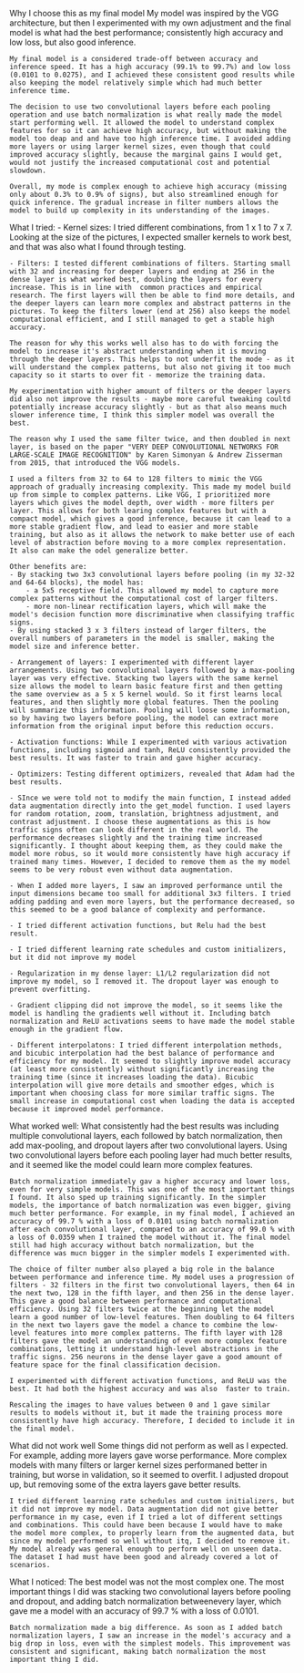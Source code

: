 
Why I choose this as my final model
    My model was inspired by the VGG architecture, but then I experimented with my own adjustment and the final model is what had the best performance; consistently high accuracy and low loss, but also good inference.
    
    My final model is a considered trade-off between accuracy and inference speed. It has a high accuracy (99.1% to 99.7%) and low loss (0.0101 to 0.0275), and I achieved these consistent good results while also keeping the model relatively simple which had much better inference time.

    The decision to use two convolutional layers before each pooling operation and use batch normalization is what really made the model start performing well. It allowed the model to understand complex features for so it can achieve high accuracy, but without making the model too deap and and have too high inference time. I avoided adding more layers or using larger kernel sizes, even though that could improved accuracy slightly, because the marginal gains I would get, would not justify the increased computational cost and potential slowdown.

    Overall, my mode is complex enough to achieve high accuracy (missing only about 0.3% to 0.9% of signs), but also streamlined enough for quick inference. The gradual increase in filter numbers allows the model to build up complexity in its understanding of the images.



What I tried:
    - Kernel sizes: I tried different combinations, from 1 x 1 to 7 x 7. Looking at the size of the pictures, I expected smaller kernels to work best, and that was also what I found through testing.

    - Filters: I tested different combinations of filters. Starting small with 32 and increasing for deeper layers and ending at 256 in the dense layer is what worked best, doubling the layers for every increase. This is in line with  common practices and empirical research. The first layers will then be able to find more details, and the deeper layers can learn more complex and abstract patterns in the pictures. To keep the filters lower (end at 256) also keeps the model computational efficient, and I still managed to get a stable high accuracy. 
    
    The reason for why this works well also has to do with forcing the model to increase it's abstract understanding when it is moving through the deeper layers. This helps to not underfit the mode - as it will understand the complex patterns, but also not giving it too much capacity so it starts to over fit - memorize the training data.

    My experimentation with higher amount of filters or the deeper layers did also not improve the results - maybe more careful tweaking coultd potentially increase accuracy slightly - but as that also means much slower inference time, I think this simpler model was overall the best. 

    The reason why I used the same filter twice, and then doubled in next layer, is based on the paper "VERY DEEP CONVOLUTIONAL NETWORKS FOR LARGE-SCALE IMAGE RECOGNITION" by Karen Simonyan & Andrew Zisserman from 2015, that introduced the VGG models. 

    I used a filters from 32 to 64 to 128 filters to mimic the VGG approach of gradually increasing complexity. This made my model build up from simple to complex patterns. Like VGG, I prioritized more layers which gives the model depth, over width - more filters per layer. This allows for both learing complex features but with a compact model, which gives a good inference, because it can lead to a more stable gradient flow, and lead to easier and more stable training, but also as it allows the network to make better use of each level of abstraction before moving to a more complex representation. It also can make the odel generalize better.
    
    Other benefits are:
    - By stacking two 3x3 convolutional layers before pooling (in my 32-32 and 64-64 blocks), the model has:
        - a 5x5 receptive field. This allowed my model to capture more complex patterns without the computational cost of larger filters.
        - more non-linear rectification layers, which will make the model's decision function more discriminative when classifying traffic signs.
    - By using stacked 3 x 3 filters instead of larger filters, the overall numbers of parameters in the model is smaller, making the model size and inference better.

    - Arrangement of layers: I experimented with different layer arrangements. Using two convolutional layers followed by a max-pooling layer was very effective. Stacking two layers with the same kernel size allows the model to learn basic feature first and then getting the same overview as a 5 x 5 kernel would. So it first learns local features, and then slightly more global features. Then the pooling will summarize this information. Pooling will loose some information, so by having two layers before pooling, the model can extract more information from the original input before this reduction occurs. 

    - Activation functions: While I experimented with various activation functions, including sigmoid and tanh, ReLU consistently provided the best results. It was faster to train and gave higher accuracy.

    - Optimizers: Testing different optimizers, revealed that Adam had the best results.

    - SInce we were told not to modify the main function, I instead added data augmentation directly into the get_model function. I used layers for random rotation, zoom, translation, brightness adjustment, and contrast adjustment. I choose these augmentations as this is how traffic signs often can look different in the real world. The performance decreases slightly and the training time increased significantly. I thought about keeping them, as they could make the model more robus, so it would more consistently have high accuracy if trained many times. However, I decided to remove them as the my model seems to be very robust even without data augmentation.

    - When I added more layers, I saw an improved performance until the input dimensions became too small for additional 3x3 filters. I tried adding padding and even more layers, but the performance decreased, so this seemed to be a good balance of complexity and performance.

    - I tried different activation functions, but Relu had the best result. 

    - I tried different learning rate schedules and custom initializers, but it did not improve my model

    - Regularization in my dense layer: L1/L2 regularization did not improve my model, so I removed it. The dropout layer was enough to prevent overfitting.

    - Gradient clipping did not improve the model, so it seems like the model is handling the gradients well without it. Including batch normalization and ReLU activations seems to have made the model stable enough in the gradient flow.

    - Different interpolatons: I tried different interpolation methods, and bicubic interpolation had the best balance of performance and efficiency for my model. It seemed to slightly improve model accuracy (at least more consistently) without significantly increasing the training time (since it increases loading the data). Bicubic interpolation will give more details and smoother edges, which is important when choosing class for more similar traffic signs. The small increase in computational cost when loading the data is accepted because it improved model performance.

What worked well:
    What consistently had the best results was including multiple convolutional layers, each followed by batch normalization, then add max-pooling, and dropout layers after two convolutional layers. Using two convolutional layers before each pooling layer had much better results, and it seemed like the model could learn more complex features.

    Batch normalization immediately gav a higher accuracy and lower loss, even for very simple models. This was one of the most important things I found. It also sped up training significantly. In the simpler models, the importance of batch normalization was even bigger, giving much better performance. For example, in my final model, I achieved an accuracy of 99.7 % with a loss of 0.0101 using batch normalization after each convolutional layer, compared to an accuracy of 99.0 % with a loss of 0.0359 when I trained the model without it. The final model still had high accuracy without batch normalization, but the difference was mucn bigger in the simpler models I experimented with.

    The choice of filter number also played a big role in the balance between performance and inference time. My model uses a progression of filters - 32 filters in the first two convolutional layers, then 64 in the next two, 128 in the fifth layer, and then 256 in the dense layer. This gave a good balance between performance and computational efficiency. Using 32 filters twice at the beginning let the model learn a good number of low-level features. Then doubling to 64 filters in the next two layers gave the model a chance to combine the low-level features into more complex patterns. The fifth layer with 128 filters gave the model an understanding of even more complex feature combinations, letting it understand high-level abstractions in the traffic signs. 256 neurons in the dense layer gave a good amount of feature space for the final classification decision.

    I experimented with different activation functions, and ReLU was the best. It had both the highest accuracy and was also  faster to train.

    Rescaling the images to have values between 0 and 1 gave similar results to models without it, but it made the training process more consistently have high accuracy. Therefore, I decided to include it in the final model.



What did not work well
    Some things did not perform as well as I expected. For example, adding more layers gave worse performance. More complex models with many filters or larger kernel sizes performaned better in training, but worse in validation, so it seemed to overfit. I adjusted dropout up, but removing some of the extra layers gave better results.
    
    I tried different learning rate schedules and custom initializers, but it did not improve my model. Data augmentation did not give better performance in my case, even if I tried a lot of different settings and combinations. This could have been because I would have to make the model more complex, to properly learn from the augmented data, but since my model performed so well without itq, I decided to remove it. My model already was general enough to perform well on unseen data. The dataset I had must have been good and already covered a lot of scenarios.

What I noticed:
    The best model was not the most complex one. The most important things I did was stacking two convolutional layers before pooling and dropout, and adding batch normalization betweenevery layer, which gave me a model with an accuracy of 99.7 % with a loss of 0.0101.

    Batch normalization made a big difference. As soon as I added batch normalization layers, I saw an increase in the model's accuracy and a big drop in loss, even with the simplest models. This improvement was consistent and significant, making batch normalization the most important thing I did.






